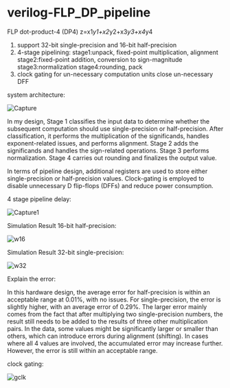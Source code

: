 # verilog-FLP_DP_pipeline

FLP dot-product-4 (DP4) z=x1*y1+x2*y2+x3*y3+x4*y4

1. support 32-bit single-precision and 16-bit half-precision
2. 4-stage pipelining:
  stage1:unpack, fixed-point multiplication, alignment
  stage2:fixed-point addition, conversion to sign-magnitude 
  stage3:normalization
  stage4:rounding, pack
3. clock gating for un-necessary computation units
  close un-necessary DFF

system architecture:

![Capture](https://github.com/user-attachments/assets/ae056fcc-124a-4202-98ec-ba8afc3cd04c)

In my design, 
Stage 1 classifies the input data to determine whether the subsequent computation should use single-precision or half-precision.
After classification, it performs the multiplication of the significands, handles exponent-related issues, and performs alignment.
Stage 2 adds the significands and handles the sign-related operations.
Stage 3 performs normalization.
Stage 4 carries out rounding and finalizes the output value.

In terms of pipeline design, additional registers are used to store either single-precision or half-precision values. 
Clock-gating is employed to disable unnecessary D flip-flops (DFFs) and reduce power consumption.

4 stage pipeline delay:

![Capture1](https://github.com/user-attachments/assets/09684f3d-5563-48a6-aa44-f9b2074e810d)

Simulation Result 16-bit half-precision:

![w16](https://github.com/user-attachments/assets/b97860e0-c6bf-4165-965d-eb78861c9b5a)

Simulation Result 32-bit single-precision:

![w32](https://github.com/user-attachments/assets/ca3a2ebe-4b62-4778-ba4b-d6dbee1c8823)

Explain the error:

In this hardware design, the average error for half-precision is within an acceptable range at 0.01%, with no issues. 
For single-precision, the error is slightly higher, with an average error of 0.29%. 
The larger error mainly comes from the fact that after multiplying two single-precision numbers, the result still needs to be added to the results of three other multiplication pairs. 
In the data, some values might be significantly larger or smaller than others, which can introduce errors during alignment (shifting). 
In cases where all 4 values are involved, the accumulated error may increase further. However, the error is still within an acceptable range.

clock gating:

![gclk](https://github.com/user-attachments/assets/d23054b1-99c9-427d-9733-bc1279da2676)


